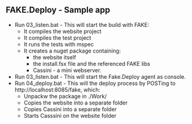 ## FAKE.Deploy - Sample app

* Run 03_listen.bat - This will start the build with FAKE:
	* It compiles the website project
	* It compiles the test project
	* It runs the tests with mspec
	* It creates a nuget package containing:
		* the website itself
		* the install.fsx file and the referenced FAKE libs
		* Cassini - a mini webserver.
* Run 03_listen.bat - This will start the Fake.Deploy agent as console.
* Run 04_deploy.bat - This will the deploy process by POSTing to http://localhost:8085/fake, which:
	* Unpackw the package in ./Work/
	* Copies the website into a separate folder
	* Copies Cassini into a separate folder
	* Starts Casssini on the website folder